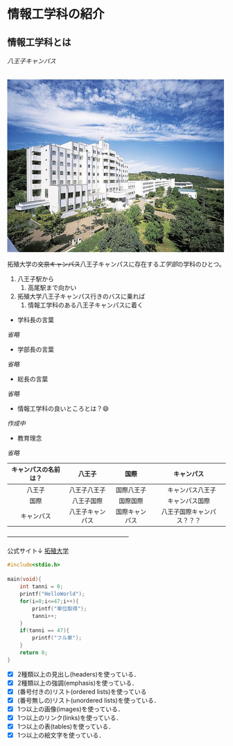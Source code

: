 # 情報工学科の紹介
<!-- Markdown記法を使って学科の紹介ページを作る -->

## 情報工学科とは

###### 八王子キャンパス

![Takushoku University](hachioji.jpg "八王子国際キャンパス")

拓殖大学の~~文京キャンパス~~八王子キャンパスに存在する*工学部*の学科のひとつ。

1. 八王子駅から
   1. 高尾駅まで向かい
2. 拓殖大学八王子キャンパス行きのバスに乗れば
   1. 情報工学科のある八王子キャンパスに着く


- 学科長の言葉

*省略*
- 学部長の言葉

*省略*
- 総長の言葉

*省略*
  - 情報工学科の良いところとは？:smile:

  *作成中*
- 教育理念

*省略*

|キャンパスの名前は？|八王子|国際|キャンパス|
|:---:|:---:|:---:|:---:|
| 八王子 | 八王子八王子 | 国際八王子 |　キャンパス八王子 |
| 国際 | 八王子国際 | 国際国際 | キャンパス国際 |
| キャンパス | 八王子キャンパス | 国際キャンパス | 八王子国際キャンパス？？？ |

––––––––––––––––––––––––––––––––––––––––

公式サイト↓
[拓殖大学](http://www.takushoku-u.ac.jp "Takushoku University")

```c
#include<stdio.h>

main(void){
    int tanni = 0;
    printf("HelloWorld");
    for(i=0;i<=47;i++){
        printf("単位取得");
        tanni++;
    }
    if(tanni == 47){
        printf("フル単");
    }
    return 0;
}
```
<!-- この部分より上に記述を追加して下のチェックボックスで確認する -->
- [x] 2種類以上の見出し(headers)を使っている．
- [x] 2種類以上の強調(emphasis)を使っている．
- [x] (番号付きの)リスト(ordered lists)を使っている
- [x] (番号無しの)リスト(unordered lists)を使っている．
- [x] 1つ以上の画像(images)を使っている．
- [x] 1つ以上のリンク(links)を使っている．
- [x] 1つ以上の表(tables)を使っている．
- [x] 1つ以上の絵文字を使っている．
